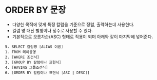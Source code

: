 # ORDER BY 문장

- 다양한 목적에 맞게 특정 칼럼을 기준으로 정렬, 출력하는데 사용한다.
- 컬럼 명 대신 별칭이나 정수로 사용할 수 있다.
- 기본적으로 오름차순(ASC) 형태로 적용이 되며 아래와 같이 마지막에 넣어준다.
```
5. SELECT 칼럼명 [ALIAS 이름]
1. FROM 테이블명
2. [WHERE 조건식]
3. [GROUP BY 칼럼이나 표현식]
4. [HAVING 그룹조건식]
6. [ORDER BY 칼럼이나 표현식 [ASC | DESC]]
```

